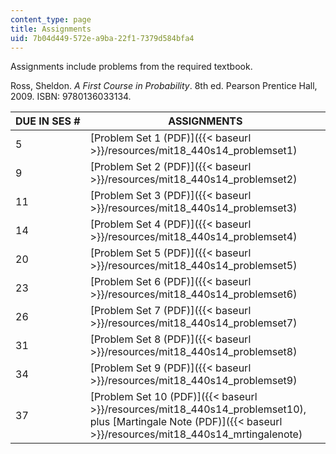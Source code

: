 ```yaml
---
content_type: page
title: Assignments
uid: 7b04d449-572e-a9ba-22f1-7379d584bfa4
---
```


Assignments include problems from the required textbook.

Ross, Sheldon. _A First Course in Probability_. 8th ed. Pearson Prentice Hall, 2009. ISBN: 9780136033134.

| DUE IN SES # | ASSIGNMENTS |
| --- | --- |
| 5 | [Problem Set 1 (PDF)]({{< baseurl >}}/resources/mit18_440s14_problemset1) |
| 9 | [Problem Set 2 (PDF)]({{< baseurl >}}/resources/mit18_440s14_problemset2) |
| 11 | [Problem Set 3 (PDF)]({{< baseurl >}}/resources/mit18_440s14_problemset3) |
| 14 | [Problem Set 4 (PDF)]({{< baseurl >}}/resources/mit18_440s14_problemset4) |
| 20 | [Problem Set 5 (PDF)]({{< baseurl >}}/resources/mit18_440s14_problemset5) |
| 23 | [Problem Set 6 (PDF)]({{< baseurl >}}/resources/mit18_440s14_problemset6) |
| 26 | [Problem Set 7 (PDF)]({{< baseurl >}}/resources/mit18_440s14_problemset7) |
| 31 | [Problem Set 8 (PDF)]({{< baseurl >}}/resources/mit18_440s14_problemset8) |
| 34 | [Problem Set 9 (PDF)]({{< baseurl >}}/resources/mit18_440s14_problemset9) |
| 37 | [Problem Set 10 (PDF)]({{< baseurl >}}/resources/mit18_440s14_problemset10), plus [Martingale Note (PDF)]({{< baseurl >}}/resources/mit18_440s14_mrtingalenote)